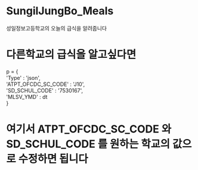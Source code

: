 # SungilJungBo_Meals
성일정보고등학교의 오늘의 급식을 알려줍니다
# 다른학교의 급식을 알고싶다면
p = { <br>
        'Type' : 'json', <br>
        'ATPT_OFCDC_SC_CODE' : 'J10', <br>
        'SD_SCHUL_CODE' : '7530167', <br>
        'MLSV_YMD' : dt <br>
    }   
# 여기서 ATPT_OFCDC_SC_CODE 와 SD_SCHUL_CODE 를 원하는 학교의 값으로 수정하면 됩니다
